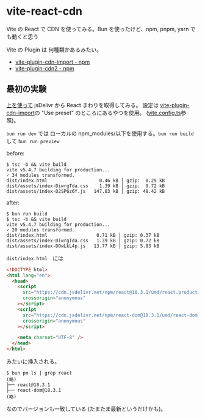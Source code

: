 # vite-react-cdn

Vite の React で CDN を使ってみる。Bun を使ったけど、npm, pnpm, yarn でも動くと思う

Vite の Plugin は 何種類かあるみたい。

- [vite-plugin-cdn-import - npm](https://www.npmjs.com/package/vite-plugin-cdn-import)
- [vite-plugin-cdn2 - npm](https://www.npmjs.com/package/vite-plugin-cdn2)

## 最初の実験

[上を使って](https://www.npmjs.com/package/vite-plugin-cdn-import) jsDelivr から React まわりを取得してみる。
設定は [vite-plugin-cdn-import](https://www.npmjs.com/package/vite-plugin-cdn-import)の "Use preset" のところにあるやつを使用。
([vite.config.ts](vite.config.ts)参照)。

`bun run dev` では ローカルの npm_modules/以下を使用する。`bun run build`　して `bun run preview`

before:

```console
$ tsc -b && vite build
vite v5.4.7 building for production...
✓ 34 modules transformed.
dist/index.html                   0.46 kB │ gzip:  0.29 kB
dist/assets/index-DiwrgTda.css    1.39 kB │ gzip:  0.72 kB
dist/assets/index-D2SP6z6Y.js   147.83 kB │ gzip: 48.42 kB
```

after:

```console
$ bun run build
$ tsc -b && vite build
vite v5.4.7 building for production...
✓ 20 modules transformed.
dist/index.html                  0.71 kB │ gzip: 0.37 kB
dist/assets/index-DiwrgTda.css   1.39 kB │ gzip: 0.72 kB
dist/assets/index-DOwLkL4p.js   13.77 kB │ gzip: 5.83 kB
```

`dist/index.html`　には

```html
<!DOCTYPE html>
<html lang="en">
  <head>
    <script
      src="https://cdn.jsdelivr.net/npm/react@18.3.1/umd/react.production.min.js"
      crossorigin="anonymous"
    ></script>
    <script
      src="https://cdn.jsdelivr.net/npm/react-dom@18.3.1/umd/react-dom.production.min.js"
      crossorigin="anonymous"
    ></script>

    <meta charset="UTF-8" />
  </head>
</html>
```

みたいに挿入される。

```console
$ bun pm ls | grep react
(略)
├── react@18.3.1
├── react-dom@18.3.1
(略)
```

なのでバージョンも一致している (たまたま最新というだけかも)。
